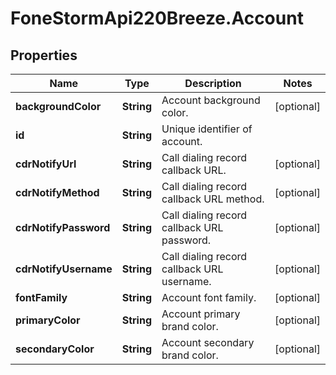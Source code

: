 # FoneStormApi220Breeze.Account

## Properties
Name | Type | Description | Notes
------------ | ------------- | ------------- | -------------
**backgroundColor** | **String** | Account background color. | [optional] 
**id** | **String** | Unique identifier of account. | 
**cdrNotifyUrl** | **String** | Call dialing record callback URL. | [optional] 
**cdrNotifyMethod** | **String** | Call dialing record callback URL method. | [optional] 
**cdrNotifyPassword** | **String** | Call dialing record callback URL password. | [optional] 
**cdrNotifyUsername** | **String** | Call dialing record callback URL username. | [optional] 
**fontFamily** | **String** | Account font family. | [optional] 
**primaryColor** | **String** | Account primary brand color. | [optional] 
**secondaryColor** | **String** | Account secondary brand color. | [optional] 


